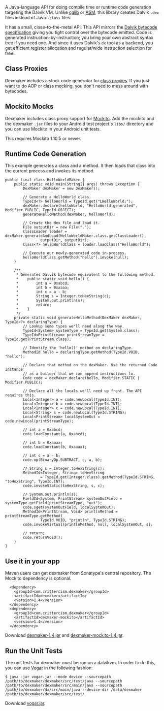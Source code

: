A Java-language API for doing compile time or runtime code generation targeting the Dalvik VM. Unlike
[cglib](http://cglib.sourceforge.net/) or [ASM](http://asm.ow2.org/), this library creates Dalvik `.dex`
files instead of Java `.class` files.

It has a small, close-to-the-metal API. This API mirrors the
[Dalvik bytecode specification](http://source.android.com/tech/dalvik/dalvik-bytecode.html) giving you tight
control over the bytecode emitted. Code is generated instruction-by-instruction; you bring your own abstract
syntax tree if you need one. And since it uses Dalvik's `dx` tool as a backend, you get efficient register
allocation and regular/wide instruction selection for free.

Class Proxies
-------------

Dexmaker includes a stock code generator for [class proxies](http://dexmaker.googlecode.com/git/javadoc/com/google/dexmaker/stock/ProxyBuilder.html).
If you just want to do AOP or class mocking, you don't need to mess around with bytecodes.

Mockito Mocks
-------------

Dexmaker includes class proxy support for [Mockito](http://code.google.com/p/mockito/). Add the mockito
and the dexmaker `.jar` files to your Android test project's `libs/` directory and you can use Mockito
in your Android unit tests.

This requires Mockito 1.10.5 or newer.

Runtime Code Generation
-----------------------

This example generates a class and a method. It then loads that class into the current process and invokes its method.
```
public final class HelloWorldMaker {
    public static void main(String[] args) throws Exception {
        DexMaker dexMaker = new DexMaker();

        // Generate a HelloWorld class.
        TypeId<?> helloWorld = TypeId.get("LHelloWorld;");
        dexMaker.declare(helloWorld, "HelloWorld.generated", Modifier.PUBLIC, TypeId.OBJECT);
        generateHelloMethod(dexMaker, helloWorld);

        // Create the dex file and load it.
        File outputDir = new File(".");
        ClassLoader loader = dexMaker.generateAndLoad(HelloWorldMaker.class.getClassLoader(),
                outputDir, outputDir);
        Class<?> helloWorldClass = loader.loadClass("HelloWorld");

        // Execute our newly-generated code in-process.
        helloWorldClass.getMethod("hello").invoke(null);
    }

    /**
     * Generates Dalvik bytecode equivalent to the following method.
     *    public static void hello() {
     *        int a = 0xabcd;
     *        int b = 0xaaaa;
     *        int c = a - b;
     *        String s = Integer.toHexString(c);
     *        System.out.println(s);
     *        return;
     *    }
     */
    private static void generateHelloMethod(DexMaker dexMaker, TypeId<?> declaringType) {
        // Lookup some types we'll need along the way.
        TypeId<System> systemType = TypeId.get(System.class);
        TypeId<PrintStream> printStreamType = TypeId.get(PrintStream.class);

        // Identify the 'hello()' method on declaringType.
        MethodId hello = declaringType.getMethod(TypeId.VOID, "hello");

        // Declare that method on the dexMaker. Use the returned Code instance
        // as a builder that we can append instructions to.
        Code code = dexMaker.declare(hello, Modifier.STATIC | Modifier.PUBLIC);

        // Declare all the locals we'll need up front. The API requires this.
        Local<Integer> a = code.newLocal(TypeId.INT);
        Local<Integer> b = code.newLocal(TypeId.INT);
        Local<Integer> c = code.newLocal(TypeId.INT);
        Local<String> s = code.newLocal(TypeId.STRING);
        Local<PrintStream> localSystemOut = code.newLocal(printStreamType);

        // int a = 0xabcd;
        code.loadConstant(a, 0xabcd);

        // int b = 0xaaaa;
        code.loadConstant(b, 0xaaaa);

        // int c = a - b;
        code.op(BinaryOp.SUBTRACT, c, a, b);

        // String s = Integer.toHexString(c);
        MethodId<Integer, String> toHexString
                = TypeId.get(Integer.class).getMethod(TypeId.STRING, "toHexString", TypeId.INT);
        code.invokeStatic(toHexString, s, c);

        // System.out.println(s);
        FieldId<System, PrintStream> systemOutField = systemType.getField(printStreamType, "out");
        code.sget(systemOutField, localSystemOut);
        MethodId<PrintStream, Void> printlnMethod = printStreamType.getMethod(
                TypeId.VOID, "println", TypeId.STRING);
        code.invokeVirtual(printlnMethod, null, localSystemOut, s);

        // return;
        code.returnVoid();
    }
}
```

Use it in your app
------------------

Maven users can get dexmaker from Sonatype's central repository. The Mockito dependency is optional.

```
  <dependency>
    <groupId>com.crittercism.dexmaker</groupId>
    <artifactId>dexmaker</artifactId>
    <version>1.4</version>
  </dependency>
  <dependency>
    <groupId>com.crittercism.dexmaker</groupId>
    <artifactId>dexmaker-mockito</artifactId>
    <version>1.4</version>
  </dependency>
```
                            
Download [dexmaker-1.4.jar](https://oss.sonatype.org/service/local/repositories/releases/content/com/crittercism/dexmaker/dexmaker/1.4/dexmaker-1.4.jar)
and [dexmaker-mockito-1.4.jar](https://oss.sonatype.org/service/local/repositories/releases/content/com/crittercism/dexmaker/dexmaker-mockito/1.4/dexmaker-mockito-1.4.jar).

Run the Unit Tests
------------------

The unit tests for dexmaker must be run on a dalvikvm. In order to do this, you can use [Vogar](https://code.google.com/p/vogar/) in the following fashion:

```
$ java -jar vogar.jar --mode device --sourcepath /path/to/dexmaker/dexmaker/src/test/java --sourcepath /path/to/dexmaker/dexmaker/src/main/java --sourcepath /path/to/dexmaker/dx/src/main/java --device-dir /data/dexmaker /path/to/dexmaker/dexmaker/src/test/
```

Download [vogar.jar](https://vogar.googlecode.com/files/vogar.jar).
